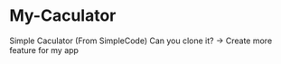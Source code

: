 # My-Caculator
Simple Caculator (From SimpleCode)
Can you clone it? -> Create more feature for my app
